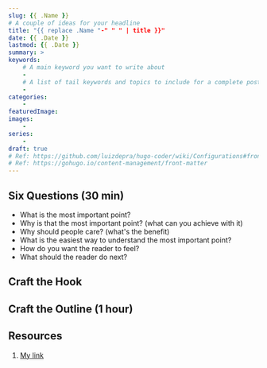 ```yaml
---
slug: {{ .Name }}
# A couple of ideas for your headline
title: "{{ replace .Name "-" " " | title }}"
date: {{ .Date }}
lastmod: {{ .Date }}
summary: >
keywords:
    # A main keyword you want to write about
    -
    # A list of tail keywords and topics to include for a complete post
    -
categories:
    -
featuredImage:
images:
    -
series:
    -
draft: true
# Ref: https://github.com/luizdepra/hugo-coder/wiki/Configurations#front-matter
# Ref: https://gohugo.io/content-management/front-matter
---
```


## Six Questions (30 min)

- What is the most important point?
- Why is that the most important point? (what can you achieve with it)
- Why should people care? (what's the benefit)
- What is the easiest way to understand the most important point?
- How do you want the reader to feel?
- What should the reader do next?

## Craft the Hook

## Craft the Outline (1 hour)
<!-- bullet points or headlines and subheadlines -->

## Resources

<!-- A list of external sites you can link to -->
1. [My link](url)
